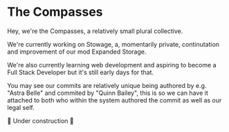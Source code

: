 # The Compasses
Hey, we're the Compasses, a relatively small plural collective.

We're currently working on Stowage, a, momentarily private, continutation and improvement of our mod Expanded Storage.

We're also currently learning web development and aspiring to become a Full Stack Developer but it's still early days for that.

You may see our commits are relatively unique being authored by e.g. "Astra Belle" and commited by "Quinn Bailey", this is so we can have it attached to both who within the system authored the commit as well as our legal self.

🚧 Under construction 🚧
